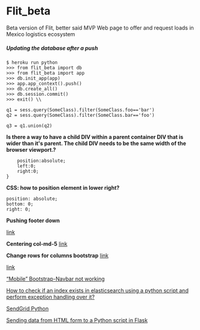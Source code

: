 # Flit_beta

Beta version of Flit, better said MVP
Web page to offer and request loads in Mexico logistics ecosystem


##### Updating the database after a push
```
$ heroku run python
>>> from flit_beta import db    
>>> from flit_beta import app
>>> db.init_app(app)
>>> app.app_context().push()
>>> db.create_all()
>>> db.session.commit()
>>> exit() \\
```


```
q1 = sess.query(SomeClass).filter(SomeClass.foo=='bar')
q2 = sess.query(SomeClass).filter(SomeClass.bar=='foo')

q3 = q1.union(q2)
```

**Is there a way to have a child DIV within a parent container DIV that is wider than it's parent. The child DIV needs to be the same width of the browser viewport.?**

```.child-div {
    position:absolute;
    left:0;
    right:0;
}
```

**CSS: how to position element in lower right?**
```
position: absolute;
bottom: 0;
right: 0;
```

**Pushing footer down**

[link](https://stackoverflow.com/questions/10099422/flushing-footer-to-bottom-of-the-page-twitter-bootstrap/36385654#36385654)

**Centering col-md-5**
[link](https://stackoverflow.com/questions/33379802/bootstrap-centering-col-md-5)

**Change rows for columns bootstrap**
[link](https://stackoverflow.com/questions/28046506/bootstrap-responsive-table-change-rows-with-column)


[link](https://stackoverflow.com/questions/25095591/how-do-i-connect-to-postgresql-using-ssl-from-sqlachemypg8000)


[“Mobile” Bootstrap-Navbar not working](https://stackoverflow.com/questions/21956741/mobile-bootstrap-navbar-not-working)

[How to check if an index exists in elasticsearch using a python script and perform exception handling over it?](https://stackoverflow.com/questions/40300231/how-to-check-if-an-index-exists-in-elasticsearch-using-a-python-script-and-perfo)


[SendGrid Python](https://github.com/sendgrid/sendgrid-python)


[Sending data from HTML form to a Python script in Flask](https://stackoverflow.com/questions/11556958/sending-data-from-html-form-to-a-python-script-in-flask)
